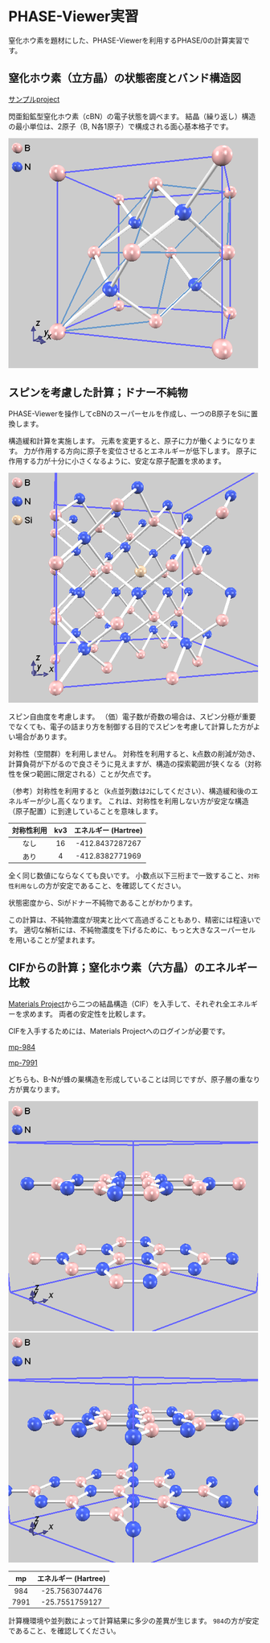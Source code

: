 # PHASE-Viewer実習

窒化ホウ素を題材にした、PHASE-Viewerを利用するPHASE/0の計算実習です。

## 窒化ホウ素（立方晶）の状態密度とバンド構造図

[サンプルproject](./pvsamples.tar.xz)

閃亜鉛鉱型窒化ホウ素（cBN）の電子状態を調べます。
結晶（繰り返し）構造の最小単位は、2原子（B, N各1原子）で構成される面心基本格子です。

![立方晶窒化ホウ素](./images/cBN.png)

## スピンを考慮した計算；ドナー不純物

PHASE-Viewerを操作してcBNのスーパーセルを作成し、一つのB原子をSiに置換します。

構造緩和計算を実施します。
元素を変更すると、原子に力が働くようになります。
力が作用する方向に原子を変位させるとエネルギーが低下します。
原子に作用する力が十分に小さくなるように、安定な原子配置を求めます。

![Siドープ](./images/Si_dope.png)

スピン自由度を考慮します。
（価）電子数が奇数の場合は、スピン分極が重要でなくても、電子の詰まり方を制御する目的でスピンを考慮して計算した方がよい場合があります。

対称性（空間群）を利用しません。
対称性を利用すると、k点数の削減が効き、計算負荷が下がるので良さそうに見えますが、構造の探索範囲が狭くなる（対称性を保つ範囲に限定される）ことが欠点です。

（参考）対称性を利用すると（k点並列数は`2`にしてください）、構造緩和後のエネルギーが少し高くなります。
これは、対称性を利用しない方が安定な構造（原子配置）に到達していることを意味します。

| 対称性利用 | kv3 | エネルギー (Hartree) |
| :-------: | :-------: | :-------: |
| なし | 16 | -412.8437287267 |
| あり | 4 | -412.8382771969 |

全く同じ数値にならなくても良いです。
小数点以下三桁まで一致すること、`対称性利用なし`の方が安定であること、を確認してください。

状態密度から、Siがドナー不純物であることがわかります。

この計算は、不純物濃度が現実と比べて高過ぎることもあり、精密には程遠いです。
適切な解析には、不純物濃度を下げるために、もっと大きなスーパーセルを用いることが望まれます。

## CIFからの計算；窒化ホウ素（六方晶）のエネルギー比較

[Materials Project](https://next-gen.materialsproject.org/)から二つの結晶構造（CIF）を入手して、それぞれ全エネルギーを求めます。
両者の安定性を比較します。

CIFを入手するためには、Materials Projectへのログインが必要です。

[mp-984](https://next-gen.materialsproject.org/materials/mp-984)

[mp-7991](https://next-gen.materialsproject.org/materials/mp-7991)

どちらも、B-Nが蜂の巣構造を形成していることは同じですが、原子層の重なり方が異なります。

![六方晶窒化ホウ素](./images/984.png)
![六方晶窒化ホウ素](./images/7991.png)

| mp | エネルギー (Hartree) |
| :-------: | :-------: |
| 984 | -25.7563074476 |
| 7991| -25.7551759127 |

計算機環境や並列数によって計算結果に多少の差異が生じます。
`984`の方が安定であること、を確認してください。
